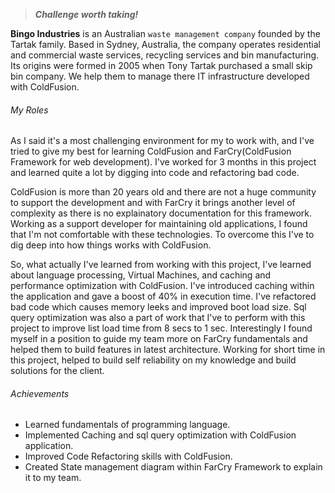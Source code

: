 <!-- About Organization -->
> ***Challenge worth taking!***

**Bingo Industries** is an Australian `waste management company` founded by the Tartak family. Based in Sydney, Australia, the company operates residential and commercial waste services, recycling services and bin manufacturing. Its origins were formed in 2005 when Tony Tartak purchased a small skip bin company. We help them to manage there IT infrastructure developed with ColdFusion.
<!-- End About Organization -->

<!-- Key Roles -->
<!-- ExperienceKey -->
###### My Roles
<!-- ResumeKey -->
As I said it's a most challenging environment for my to work with, and I've tried to give my best for learning ColdFusion and FarCry(ColdFusion Framework for web development). I've worked for 3 months in this project and learned quite a lot by digging into code and refactoring bad code.

ColdFusion is more than 20 years old and there are not a huge community to support the development and with FarCry it brings another level of complexity as there is no explainatory documentation for this framework. Working as a support developer for maintaining old applications, I found that I'm not comfortable with these technologies. To overcome this I've to dig deep into how things works with ColdFusion.

So, what actually I've learned from working with this project, I've learned about language processing, Virtual Machines, and caching and performance optimization with ColdFusion. I've introduced caching within the application and gave a boost of 40% in execution time. I've refactored bad code which causes memory leeks and improved boot load size. Sql query optimization was also a part of work that I've to perform with this project to improve list load time from 8 secs to 1 sec. Interestingly I found myself in a position to guide my team more on FarCry fundamentals and helped them to build features in latest architecture. Working for short time in this project, helped to build self reliability on my knowledge and build solutions for the client.
<!-- EndResumeKey -->
<!-- EndExperienceKey -->
<!-- End Key Roles -->

<!-- Key Achievements -->
###### Achievements
<!-- CVKey -->
- Learned fundamentals of programming language.
- Implemented Caching and sql query optimization with ColdFusion application.
- Improved Code Refactoring skills with ColdFusion.
- Created State management diagram within FarCry Framework to explain it to my team.

<!-- EndCVKey -->
<!-- End Achievements -->